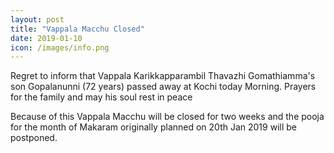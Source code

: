 ```yaml
---
layout: post
title: "Vappala Macchu Closed"
date: 2019-01-10
icon: /images/info.png
---
```


Regret to inform that Vappala Karikkapparambil Thavazhi Gomathiamma's son Gopalanunni (72 years) passed away at Kochi today Morning. Prayers for the family and may his soul rest in peace

Because of this Vappala Macchu will be closed for two weeks and the pooja for the month of Makaram originally planned on 20th Jan 2019 will be postponed.
